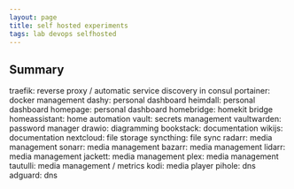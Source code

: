 ```yaml
---
layout: page
title: self hosted experiments
tags: lab devops selfhosted
---
```


## Summary

traefik: reverse proxy / automatic service discovery in consul
portainer: docker management
dashy: personal dashboard
heimdall: personal dashboard
homepage: personal dashboard
homebridge: homekit bridge
homeassistant: home automation
vault: secrets management
vaultwarden: password manager
drawio: diagramming
bookstack: documentation
wikijs: documentation
nextcloud: file storage
syncthing: file sync
radarr: media management
sonarr: media management
bazarr: media management
lidarr: media management
jackett: media management
plex: media management
tautulli: media management / metrics
kodi: media player
pihole: dns
adguard: dns




